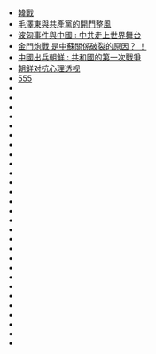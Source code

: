 ####

- [韓戰](https://youtu.be/437AzZLXcWE)
- [毛澤東與共產黨的開門整風 ](https://youtu.be/6e2FLQqSVcs)
- [波匈事件與中國 : 中共走上世界舞台](https://youtu.be/S5FQr5J6AuU)
- [金門炮戰 是中蘇關係破裂的原因？ ！](https://youtu.be/l9z-PZQq2N4)
- [中國出兵朝鮮 : 共和國的第一次戰爭](https://youtu.be/JZJX1GAqQrY)
- [朝鲜对抗心理透视](https://youtu.be/H78AdCMi7t8)
- [555](https://youtu.be/DysWD2leJ5I)
- []()
- []()
- []()
- []()
- []()
- []()
- []()
- []()
- []()
- []()
- []()
- []()
- []()
- []()
- []()
- []()
- []()
- []()
- []()
- []()
- []()
- []()
- []()
- []()
- []()
- []()
- []()
- []()
